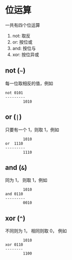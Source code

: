 # 位运算

一共有四个位运算

1. not: 取反
2. or: 按位或
3. and: 按位与
4. xor: 按位异或

## not (`~`)

每一位取相反的值，例如

```
not	0101
---------
		1010
```

## or (`|`)

只要有一个 1，则取 1，例如

```
		1010
or	1110
---------
		1110
```

## and (`&`)

同为 1， 则取 1，例如

```
		1010
and 0110
---------
		0010
```

## xor (`^`)

不同则为 1， 相同则取 0， 例如

```
		1010
xor	0110
--------
		1100
```
